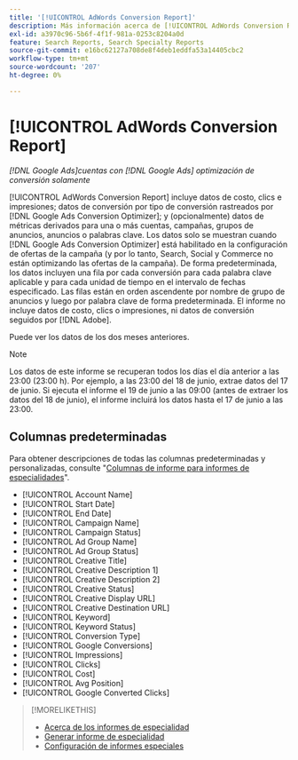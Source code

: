 ```yaml
---
title: '[!UICONTROL AdWords Conversion Report]'
description: Más información acerca de [!UICONTROL AdWords Conversion Report].
exl-id: a3970c96-5b6f-4f1f-981a-0253c8204a0d
feature: Search Reports, Search Specialty Reports
source-git-commit: e16bc62127a708de8f4deb1eddfa53a14405cbc2
workflow-type: tm+mt
source-wordcount: '207'
ht-degree: 0%

---
```


# [!UICONTROL AdWords Conversion Report]

*[!DNL Google Ads]cuentas con [!DNL Google Ads] optimización de conversión solamente*

[!UICONTROL AdWords Conversion Report] incluye datos de costo, clics e impresiones; datos de conversión por tipo de conversión rastreados por [!DNL Google Ads Conversion Optimizer]; y (opcionalmente) datos de métricas derivados para una o más cuentas, campañas, grupos de anuncios, anuncios o palabras clave. Los datos solo se muestran cuando [!DNL Google Ads Conversion Optimizer] está habilitado en la configuración de ofertas de la campaña (y por lo tanto, Search, Social y Commerce no están optimizando las ofertas de la campaña). De forma predeterminada, los datos incluyen una fila por cada conversión para cada palabra clave aplicable y para cada unidad de tiempo en el intervalo de fechas especificado. Las filas están en orden ascendente por nombre de grupo de anuncios y luego por palabra clave de forma predeterminada. El informe no incluye datos de costo, clics o impresiones, ni datos de conversión seguidos por [!DNL Adobe].

Puede ver los datos de los dos meses anteriores.

>[!NOTE]
>
>Los datos de este informe se recuperan todos los días el día anterior a las 23:00 (23:00 h). Por ejemplo, a las 23:00 del 18 de junio, extrae datos del 17 de junio. Si ejecuta el informe el 19 de junio a las 09:00 (antes de extraer los datos del 18 de junio), el informe incluirá los datos hasta el 17 de junio a las 23:00.

## Columnas predeterminadas

Para obtener descripciones de todas las columnas predeterminadas y personalizadas, consulte &quot;[Columnas de informe para informes de especialidades](specialty-report-columns.md)&quot;.

* [!UICONTROL Account Name]
* [!UICONTROL Start Date]
* [!UICONTROL End Date]
* [!UICONTROL Campaign Name]
* [!UICONTROL Campaign Status]
* [!UICONTROL Ad Group Name]
* [!UICONTROL Ad Group Status]
* [!UICONTROL Creative Title]
* [!UICONTROL Creative Description 1]
* [!UICONTROL Creative Description 2]
* [!UICONTROL Creative Status]
* [!UICONTROL Creative Display URL]
* [!UICONTROL Creative Destination URL]
* [!UICONTROL Keyword]
* [!UICONTROL Keyword Status]
* [!UICONTROL Conversion Type]
* [!UICONTROL Google Conversions]
* [!UICONTROL Impressions]
* [!UICONTROL Clicks]
* [!UICONTROL Cost]
* [!UICONTROL Avg Position]
* [!UICONTROL Google Converted Clicks]

>[!MORELIKETHIS]
>
>* [Acerca de los informes de especialidad](specialty-report-about.md)
>* [Generar informe de especialidad](specialty-report-generate.md)
>* [Configuración de informes especiales](specialty-report-settings.md)
